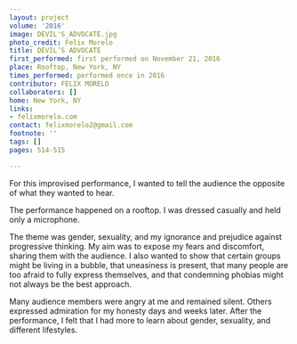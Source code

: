 ```yaml
---
layout: project
volume: '2016'
image: DEVIL'S_ADVOCATE.jpg
photo_credit: Felix Morelo
title: DEVIL’S ADVOCATE
first_performed: first performed on November 21, 2016
place: Rooftop, New York, NY
times_performed: performed once in 2016
contributor: FELIX MORELO
collaborators: []
home: New York, NY
links:
- felixmorelo.com
contact: felixmorelo2@gmail.com
footnote: ''
tags: []
pages: 514-515

---
```


For this improvised performance, I wanted to tell the audience the opposite of what they wanted to hear.

The performance happened on a rooftop. I was dressed casually and held only a microphone.

The theme was gender, sexuality, and my ignorance and prejudice against progressive thinking. My aim was to expose my fears and discomfort, sharing them with the audience. I also wanted to show that certain groups might be living in a bubble, that uneasiness is present, that many people are too afraid to fully express themselves, and that condemning phobias might not always be the best approach.

Many audience members were angry at me and remained silent. Others expressed admiration for my honesty days and weeks later. After the performance, I felt that I had more to learn about gender, sexuality, and different lifestyles.
